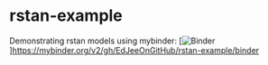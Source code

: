 # rstan-example
Demonstrating rstan models using mybinder: [![Binder](https://mybinder.org/badge_logo.svg)]https://mybinder.org/v2/gh/EdJeeOnGitHub/rstan-example/binder
